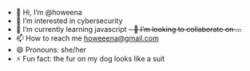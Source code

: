 - 👋 Hi, I’m @howeena
- 👀 I’m interested in cybersecurity
- 🌱 I’m currently learning javascript
~~- 💞️ I’m looking to collaborate on ...~~
- 📫 How to reach me howeeena@gmail.com
- 😄 Pronouns: she/her
- ⚡ Fun fact: the fur on my dog looks like a suit

<!---
howeena/howeena is a ✨ special ✨ repository because its `README.md` (this file) appears on your GitHub profile.
You can click the Preview link to take a look at your changes.
--->

